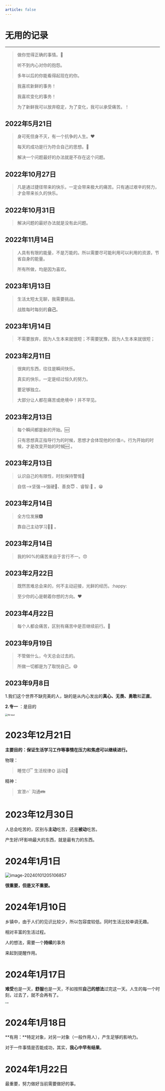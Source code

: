 ```yaml
---
article: false
---
```


# 无用的记录

------

> 做你觉得正确的事情。🤣
>
> 听不到内心对你的抱怨。
>
> 多年以后的你能看得起现在的你。

> 我喜欢新鲜的事务！
>
> 我喜欢变化的事务！
>
> 为了新鲜我可以放弃稳定，为了变化，我可以承受痛苦。！

## 2022年5月21日

> 身可死但身不灭，有一个抗争的人生。:heart:
>
> 每天的成功是行为符合自己的思想。:muscle:
>
> 解决一个问题最好的办法就是不存在这个问题。

## 2022年10月27日

> 凡是通过捷径带来的快乐，一定会带来极大的痛苦。只有通过艰辛的努力，才会带来长久的快乐。

## 2022年10月31日

> 解决问题的最好办法就是没有此问题。

## 2022年11月14日

> 人具有有限的能量，不是万能的。所以需要尽可能利用可以利用的资源，节省自身的能量。
>
> 所有所做，均是因为喜欢。

## 2023年1月13日

> 生活太短太无聊，我需要挑战。
>
> 战胜每时每刻的**自己**。

## 2023年1月14日

> 不需要放弃，因为人生本来就很短；不需要犹豫，因为人生本来就很短；

## 2023年2月11日

> 很爽的东西，往往是瞬间快乐。
>
> 真实的快乐，一定是经过恒久的努力。
>
> 要足够独立。
>
> 大部分让人都在痛苦或绝境中！并不罕见。

## 2023年2月13日

> 每个瞬间都是新的开始。:new:

> 只有思想真正指导行为的时候，思想才会体现他的价值:fire:。行为开始的时候，才是改变开始的时候:new: 。

## 2023年2月13日

> 认识自己的有限性，时刻保持警惕:rotating_light:

> 自信-->坚强-->强硬:muscle:、善良:innocent: 、睿智:🧠 。&#x1F601;

## 2023年2月14日

> 全方位发展:a:

> 靠自己主动学习:man_student: 。

## 2023年2月14日

> 我的90%的痛苦来自于言行不一。:disappointed:

## 2023年2月22日

> 既然苦难总会来的，何不主动迎接，光鲜的经历。:happy:

> 至少你的心是朝着你想的方向。:heart:

## 2023年4月22日

> 每个人都会痛苦，区别有痛苦中是否继续前行。:footprints:

## 2023年9月19日

> 不管做什么，今天总会过去的。
>
> 所做一切都是为了取悦自己。:smile:
>
## 2023年9月8日

1.我们这个世界不缺完美的人，缺的是从内心发出的**真心、无畏、勇敢**和**正直**。

**2.专一** ：是目的

<img src="../../.vuepress/public/assets/image/%E4%B8%93%E4%B8%80.png" alt="Alt text" style="zoom:50%;" />

# 2023年12月21日

**主要目的：保证生活学习工作等事情在压力和焦虑可以继续进行。**

物理：

> 睡觉:sleeping:
> 生活规律:sun_with_face:
> 运动:walking:

精神：

> 宣泄:fire:`
> 沟通:family:

# 2023年12月30日

人总会吃苦的，区别与**主动**吃苦，还是**被动**吃苦。

产生好/坏影响最大的东西，就是最有力的东西。

# 2024年1月1日

![image-20240101205106857](./assets/image-20240101205106857.png)

**很重要，但是又不重要。**

# 2024年1月10日

乡镇中，由于人们的见识比较少，所以包容度较低。同时生活比较单调无趣。

相对丰富的生活过程。

人的想法，需要一个**持续**的事务   

来起到提醒作用。

# 2024年1月17日

**难受**也是一天，**舒服**也是一天，不如按照**自己的想法**过完这一天。人生的每一个时刻，过去了，就不会再有了。

<img src="./assets/动画.gif" alt="动画" style="zoom: 25%;" />

# 2024年1月18日

**有用：**特定对象，对另一对象（一般作用人），产生足够的影响力。

对于一件事情是否能成功，其实，**我心中早有结果**。

# 2024年1月22日

最重要，努力做好<Badge text="当前" color="green"/>当前需要做好的事。
